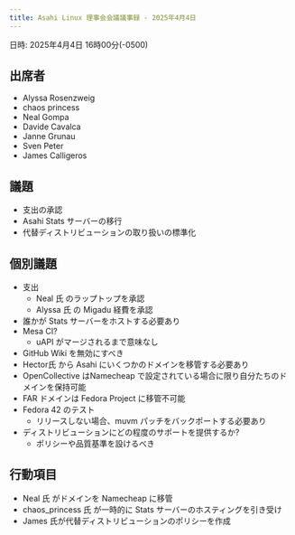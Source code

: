 ```yaml
---
title: Asahi Linux 理事会会議議事録 - 2025年4月4日
---
```


日時: 2025年4月4日 16時00分(-0500)

## 出席者
- Alyssa Rosenzweig
- chaos princess
- Neal Gompa
- Davide Cavalca
- Janne Grunau
- Sven Peter
- James Calligeros

## 議題
- 支出の承認  
- Asahi Stats サーバーの移行  
- 代替ディストリビューションの取り扱いの標準化

## 個別議題
- 支出
    - Neal 氏 のラップトップを承認
    - Alyssa 氏 の Migadu 経費を承認
- 誰かが Stats サーバーをホストする必要あり
- Mesa CI? 
    - uAPI がマージされるまで意味なし
- GitHub Wiki を無効にすべき
- Hector氏 から Asahi にいくつかのドメインを移管する必要あり
- OpenCollective はNamecheap で設定されている場合に限り自分たちのドメインを保持可能
- FAR ドメインは Fedora Project に移管不可能
- Fedora 42 のテスト 
     - リリースしない場合、muvm パッチをバックポートする必要あり
- ディストリビューションにどの程度のサポートを提供するか?  
     - ポリシーや品質基準を設けるべき

## 行動項目
- Neal 氏 がドメインを Namecheap に移管
- chaos_princess 氏 が一時的に Stats サーバーのホスティングを引き受け
- James 氏が代替ディストリビューションのポリシーを作成

